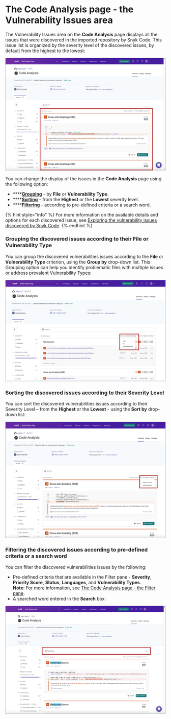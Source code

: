 # The Code Analysis page - the Vulnerability Issues area

The Vulnerability Issues area on the **Code Analysis** page displays all the issues that were discovered in the imported repository by Snyk Code. This issue list is organized by the severity level of the discovered issues, by default from the highest to the lowest:

![](<../../../../../.gitbook/assets/Snyk Code - Results - Issues Area .png>)

You can change the display of the issues in the **Code Analysis** page using the following option:

* \*\*\*\*[**Grouping**](the-code-analysis-page-the-vulnerability-issues-area.md#grouping-the-discovered-issues-according-to-their-file-or-vulnerability-type) - by **File** or **Vulnerability Type**.
* \*\*\*\*[**Sorting**](the-code-analysis-page-the-vulnerability-issues-area.md#sorting-the-discovered-issues-according-to-their-severity-level) - from the **Highest** or the **Lowest** severity level.
* \*\*\*\*[**Filtering**](the-code-analysis-page-the-vulnerability-issues-area.md#sorting-the-discovered-issues-according-to-their-severity-level) - according to pre-defined criteria or a search word.

{% hint style="info" %}
For more information on the available details and options for each discovered issue, see [Exploring the vulnerability issues discovered by Snyk Code](https://docs.snyk.io/products/snyk-code/exploring-and-working-with-the-snyk-code-results/exploring-the-vulnerability-issues-discovered-by-snyk-code).
{% endhint %}

### **Grouping the discovered issues according to their File or Vulnerability Type**

You can group the discovered vulnerabilities issues according to the **File** or **Vulnerability Type** criterion, using the **Group by** drop-down list. This Grouping option can help you identify problematic files with multiple issues or address prevalent Vulnerability Types:

![](<../../../../../.gitbook/assets/Snyk Code - Main UI Features - Group.png>)

### **Sorting the discovered issues according to their Severity Level**

You can sort the discovered vulnerabilities issues according to their Severity Level – from the **Highest** or the **Lowest** - using the **Sort by** drop-down list:

![](<../../../../../.gitbook/assets/Snyk Code - Main UI Features - Sort.png>)

### **Filtering the discovered issues according to pre-defined criteria or a search word**

You can filter the discovered vulnerabilities issues by the following:

* Pre-defined criteria that are available in the Filter pane - **Severity**, **Priority Score**, **Status**, **Languages**, and **Vulnerability Types**.\
  **Note**: For more information, see [The Code Analysis page - the Filter pane](the-code-analysis-page-the-filter-pane.md).
* A searched word entered in the **Search** box:

![](<../../../../../.gitbook/assets/Snyk Code - Results - Issues Area - Search box.png>)
